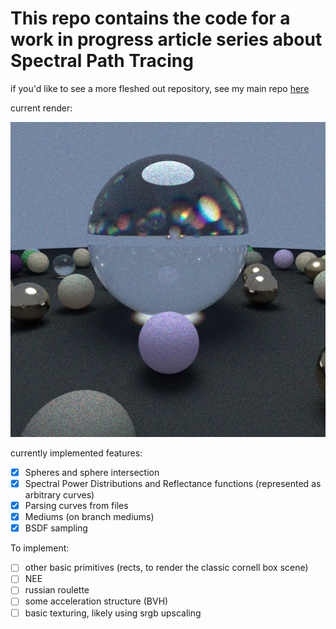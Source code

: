 # This repo contains the code for a work in progress article series about Spectral Path Tracing

if you'd like to see a more fleshed out repository, see my main repo [here](https://github.com/gillett-hernandez/rust-pathtracer)

current render:

![render](./output/output.png)

currently implemented features:

* [x] Spheres and sphere intersection
* [x] Spectral Power Distributions and Reflectance functions (represented as arbitrary curves)
* [x] Parsing curves from files
* [x] Mediums (on branch mediums)
* [x] BSDF sampling

To implement:

* [ ] other basic primitives (rects, to render the classic cornell box scene)
* [ ] NEE
* [ ] russian roulette
* [ ] some acceleration structure (BVH)
* [ ] basic texturing, likely using srgb upscaling
